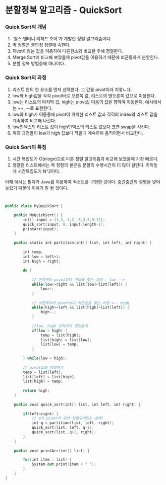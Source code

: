 # 분할정복 알고리즘 - QuickSort



### Quick Sort의 개념


1. '찰스 앤터니 리처드 호어'가 개발한 정렬 알고리즘이다. 
2. 퀵 정렬은 불안정 정렬에 속한다.
3. Pivot이라는 값을 이용하여 다른원소와 비교한 후에 정렬한다.
4. Merge Sort에 비교해 보았을때 pivot값을 이용하기 때문에 비균등하게 분할한다.
5. 분할 정복 방법중에 하나이다.


### Quick Sort의 과정


1. 리스트 안의 한 요소를 먼저 선택한다. 그 값을 pivot이라 치앟ㄴ다.
2. low와 high값을 각각 pivot바로 오른쪽 값, 리스트의 맨오른쪽 값으로 이용한다.
3. low는 리스트의 마지막 값, high는 piovt값 다음의 값을 향하여 이동한다. 예시에서는 ++, --로 표현한다.
4. low와 high가 이동중에 pivot이 위치한 리스트 값과 각각의 index의 리스트 값을 계속하여 비교해 나간다.
5. low인덱스의 리스트 값이 high인덱스의 리스트 값보다 크면 swap을 시킨다.
6. 위의 과정들이 low가 high 값보다 작을때 계속하여 움직이면서 비교한다.


### Quick Sort의 특징


1. 시간 복잡도가 O(nlogn)으로 다른 정렬 알고리즘과 비교해 보았을때 가장 빠르다.
2. 정렬된 리스트에서는 퀵 정렬의 불균등 분할의 수행시간이 더 많이 걸린다. 최악일때 시간복잡도가 N^2이다.


아래 예시는 필자가 Java를 이용하여 퀵소트를 구현한 것이다. 중간중간의 설명을 넣어 놓았기 때문에 이해가 잘 될 것이다.


```kotlin


public class MyQuickSort {

    public MyQuickSort() {
        int[] input = {1,3,-1,2,-5,3,7,9,11};
        quick_sort(input, 0, input.length-1);
        printArr(input);
    }
    
    public static int partition(int[] list, int left, int right) {
        
        int temp;
        int low = left+1;
        int high = right;
        
        do {
            
            // 왼쪽부터 pivot보다 큰값을 찾는 과정 : low -->
            while(low<=right && list[low]<list[left]) {
                low++;
            }
            
            // 오른쪽부터 pivot보다 작은값을 찾는 과정 <-- high
            while(high>=left && list[high]>list[left]) {
                high--;
            }
            
            //low, high 교차하지 않았을때
            if(low < high) {
                temp = list[high];
                list[high] = list[low];
                list[low] = temp;
            }
            
        } while(low < high);
        
        // pivot값을 정렬하기
        temp = list[left];
        list[left] = list[high];
        list[high] = temp;
        
        return high;
    }
    
    public void quick_sort(int[] list, int left, int right) {
        
        if(left<right) {
            // q가 pivot이 되어 정렬되어있는 상태!
            int q = partition(list, left, right);
            quick_sort(list, left, q-1);
            quick_sort(list, q+1, right);
        }
    }
    
    public void printArr(int[] list) {

        for(int item : list) {
            System.out.print(item + " ");
        }
    }
}

```

